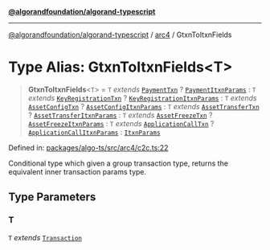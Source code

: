 [**@algorandfoundation/algorand-typescript**](../../README.md)

***

[@algorandfoundation/algorand-typescript](../../README.md) / [arc4](../README.md) / GtxnToItxnFields

# Type Alias: GtxnToItxnFields\<T\>

> **GtxnToItxnFields**\<`T`\> = `T` *extends* [`PaymentTxn`](../../index/namespaces/gtxn/interfaces/PaymentTxn.md) ? [`PaymentItxnParams`](../../index/namespaces/itxn/classes/PaymentItxnParams.md) : `T` *extends* [`KeyRegistrationTxn`](../../index/namespaces/gtxn/interfaces/KeyRegistrationTxn.md) ? [`KeyRegistrationItxnParams`](../../index/namespaces/itxn/classes/KeyRegistrationItxnParams.md) : `T` *extends* [`AssetConfigTxn`](../../index/namespaces/gtxn/interfaces/AssetConfigTxn.md) ? [`AssetConfigItxnParams`](../../index/namespaces/itxn/classes/AssetConfigItxnParams.md) : `T` *extends* [`AssetTransferTxn`](../../index/namespaces/gtxn/interfaces/AssetTransferTxn.md) ? [`AssetTransferItxnParams`](../../index/namespaces/itxn/classes/AssetTransferItxnParams.md) : `T` *extends* [`AssetFreezeTxn`](../../index/namespaces/gtxn/interfaces/AssetFreezeTxn.md) ? [`AssetFreezeItxnParams`](../../index/namespaces/itxn/classes/AssetFreezeItxnParams.md) : `T` *extends* [`ApplicationCallTxn`](../../index/namespaces/gtxn/interfaces/ApplicationCallTxn.md) ? [`ApplicationCallItxnParams`](../../index/namespaces/itxn/classes/ApplicationCallItxnParams.md) : [`ItxnParams`](../../index/namespaces/itxn/type-aliases/ItxnParams.md)

Defined in: [packages/algo-ts/src/arc4/c2c.ts:22](https://github.com/algorandfoundation/puya-ts/blob/main/packages/algo-ts/src/arc4/c2c.ts#L22)

Conditional type which given a group transaction type, returns the equivalent inner transaction
params type.

## Type Parameters

### T

`T` *extends* [`Transaction`](../../index/namespaces/gtxn/type-aliases/Transaction.md)
